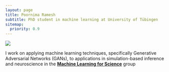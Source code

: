 ```yaml
---
layout: page
title: Poornima Ramesh
subtitle: PhD student in machine learning at University of Tübingen
sitemap:
  priority: 0.9
---
```


<img src="{{ '/assets/img/PoornimaRamesh.jpeg' | prepend: site.baseurl }}" id="about-img">

<div id="describe-text">
	<p>I work on applying machine learning techniques, specifically Generative Adversarial Networks (GANs), to applications in simulation-based inference and neuroscience in the <strong><a href="https://uni-tuebingen.de/fakultaeten/mathematisch-naturwissenschaftliche-fakultaet/fachbereiche/informatik/lehrstuehle/machine-learning-in-science/start/"> Machine Learning for Science</a></strong> group</p>
	<!-- <p>Fork and use the theme from the <strong> <a href="https://github.com/knhash/Pudhina"> repository</a> </strong></p> -->
</div>